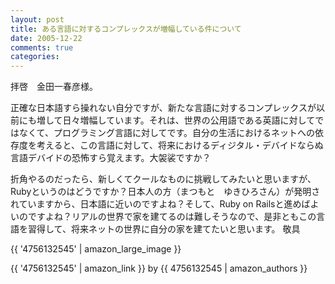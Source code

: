 ```yaml
---
layout: post
title: ある言語に対するコンプレックスが増幅している件について
date: 2005-12-22
comments: true
categories:
---
```



拝啓　金田一春彦様。

正確な日本語すら操れない自分ですが、新たな言語に対するコンプレックスが以前にも増して日々増幅しています。それは、世界の公用語である英語に対してではなくて、プログラミング言語に対してです。自分の生活におけるネットへの依存度を考えると、この言語に対して、将来におけるディジタル・デバイドならぬ言語デバイドの恐怖すら覚えます。大袈裟ですか？

折角やるのだったら、新しくてクールなものに挑戦してみたいと思いますが、Rubyというのはどうですか？日本人の方（まつもと　ゆきひろさん）が発明されていますから、日本語に近いのですよね？そして、Ruby on Railsと進めばよいのですよね？リアルの世界で家を建てるのは難しそうなので、是非ともこの言語を習得して、将来ネットの世界に自分の家を建てたいと思います。
敬具

[](http://www.ruby-lang.org/ja/)

[](http://blog.livedoor.jp/zep716/archives/24182409.html)

{{ '4756132545' | amazon_large_image }}

{{ '4756132545' | amazon_link }} by {{ 4756132545 | amazon_authors }}
